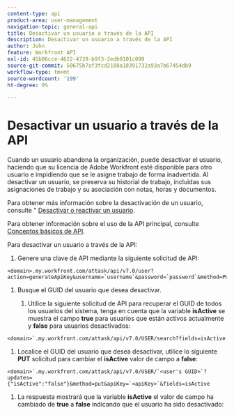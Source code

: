 ```yaml
---
content-type: api
product-area: user-management
navigation-topic: general-api
title: Desactivar un usuario a través de la API
description: Desactivar un usuario a través de la API
author: John
feature: Workfront API
exl-id: 45b06cce-4622-4739-b9f3-2edb9101c099
source-git-commit: 50675b7af3fcd2188a18391732a93a7b67454db9
workflow-type: tm+mt
source-wordcount: '199'
ht-degree: 0%

---
```



# Desactivar un usuario a través de la API

Cuando un usuario abandona la organización, puede desactivar el usuario, haciendo que su licencia de Adobe Workfront esté disponible para otro usuario e impidiendo que se le asigne trabajo de forma inadvertida. Al desactivar un usuario, se preserva su historial de trabajo, incluidas sus asignaciones de trabajo y su asociación con notas, horas y documentos.

Para obtener más información sobre la desactivación de un usuario, consulte &quot; [Desactivar o reactivar un usuario](../../administration-and-setup/add-users/create-and-manage-users/deactivate-a-user.md).

Para obtener información sobre el uso de la API principal, consulte [Conceptos básicos de API](../../wf-api/general/api-basics.md).

Para desactivar un usuario a través de la API:

1. Genere una clave de API mediante la siguiente solicitud de API:

```
<domain>.my.workfront.com/attask/api/v7.0/user?action=generateApiKey&username=`username`&password=`password`&method=PUT`
```

1. Busque el GUID del usuario que desea desactivar.

   1. Utilice la siguiente solicitud de API para recuperar el GUID de todos los usuarios del sistema, tenga en cuenta que la variable **isActive** se muestra el campo **true** para usuarios que están activos actualmente y **false** para usuarios desactivados:

```
<domain>`.my.workfront.com/attask/api/v7.0/USER/search?fields=isActive
```

1. Localice el GUID del usuario que desea desactivar, utilice lo siguiente **PUT** solicitud para cambiar el **isActive** valor de campo a **false**:

```
<domain>`.my.workfront.com/attask/api/v7.0/USER/`<user's GUID>`?updates={"isActive":"false"}&method=put&apiKey=`<apiKey>`&fields=isActive
```

1. La respuesta mostrará que la variable **isActive** el valor de campo ha cambiado de **true** a **false** indicando que el usuario ha sido desactivado:

<!-- [Copy](javascript:void(0);) -->
<pre></pre>
